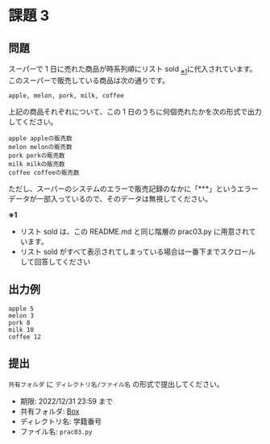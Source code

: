 # 課題 3

## 問題

スーパーで 1 日に売れた商品が時系列順にリスト sold <sub><a href="#note01">※1</a></sub>に代入されています。  
このスーパーで販売している商品は次の通りです。

```
apple, melon, pork, milk, coffee
```

上記の商品それぞれについて、この 1 日のうちに何個売れたかを次の形式で出力してください。

```
apple appleの販売数
melon melonの販売数
pork porkの販売数
milk milkの販売数
coffee coffeeの販売数
```

ただし、スーパーのシステムのエラーで販売記録のなかに「***」というエラーデータが一部入っているので、そのデータは無視してください。

<span id="note01"><strong>※1</strong></span>

- リスト sold は、この README.md と同じ階層の prac03.py に用意されています。
- リスト sold がすべて表示されてしまっている場合は一番下までスクロールして回答してください

## 出力例

```
apple 5
melon 3
pork 8
milk 10
coffee 12
```

## 提出

`共有フォルダ` に `ディレクトリ名/ファイル名` の形式で提出してください。

- 期限: 2022/12/31 23:59 まで
- 共有フォルダ: [Box]()
- ディレクトリ名: 学籍番号
- ファイル名: `prac03.py`
